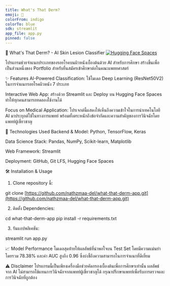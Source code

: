 ```yaml
---
title: What's That Derm?
emoji: 🔬
colorFrom: indigo
colorTo: blue
sdk: streamlit
app_file: app.py
pinned: false
---
```

🔬 What's That Derm? - AI Skin Lesion Classifier
[![Hugging Face Spaces](https://img.shields.io/badge/🤗%20Hugging%20Face-Spaces-blue)](https://huggingface.co/spaces/Meeew/what-that-derm)

โปรแกรมช่วยจำแนกประเภทของรอยโรคบนผิวหนังเบื้องต้นด้วย AI สำหรับการศึกษา สร้างขึ้นเพื่อเป็นส่วนหนึ่งของ Portfolio สำหรับยื่นสมัครเข้าศึกษาต่อในคณะแพทยศาสตร์

✨ Features
AI-Powered Classification: ใช้โมเดล Deep Learning (ResNet50V2) ในการจำแนกรอยโรคผิวหนัง 7 ประเภท

Interactive Web App: สร้างด้วย Streamlit และ Deploy บน Hugging Face Spaces ทำให้ทุกคนสามารถทดลองใช้งานได้

Focus on Medical Application: โปรเจกต์นี้แสดงให้เห็นถึงความเข้าใจในการนำเทคโนโลยี AI มาประยุกต์ใช้ในทางการแพทย์ พร้อมทั้งตระหนักถึงข้อจำกัดและความสำคัญของการวินิจฉัยโดยแพทย์ผู้เชี่ยวชาญ

🚀 Technologies Used
Backend & Model: Python, TensorFlow, Keras

Data Science Stack: Pandas, NumPy, Scikit-learn, Matplotlib

Web Framework: Streamlit

Deployment: GitHub, Git LFS, Hugging Face Spaces

🛠️ Installation & Usage
1. Clone repository นี้:

git clone [https://github.com/nathzmaa-del/what-that-derm-app.git](https://github.com/nathzmaa-del/what-that-derm-app.git)

2. ติดตั้ง Dependencies:

cd what-that-derm-app
pip install -r requirements.txt

3. รันแอปพลิเคชัน:

streamlit run app.py

📈 Model Performance
โมเดลสุดท้ายให้ผลลัพธ์ที่น่าพอใจบน Test Set โดยมีความแม่นยำโดยรวม 78.38% และค่า AUC สูงถึง 0.96 ซึ่งบ่งชี้ถึงความสามารถในการจำแนกที่ดีเยี่ยม

⚠️ Disclaimer
โปรแกรมนี้เป็นเพียงเครื่องมือช่วยคัดกรองเบื้องต้นเพื่อการศึกษาเท่านั้น ผลลัพธ์จาก AI ไม่สามารถใช้แทนการวินิจฉัยจากแพทย์ผู้เชี่ยวชาญได้ กรุณาปรึกษาแพทย์เพื่อรับการตรวจและการวินิจฉัยที่ถูกต้อง

